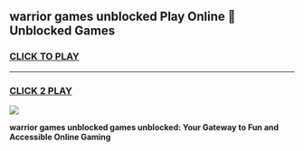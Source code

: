 
## warrior games unblocked Play Online 👋 Unblocked Games
<h3>
<a href="https://premium.freeplayer.one?title=warrior_games_unblocked&ref=19F">CLICK TO PLAY</a></h3>
<hr>

<h3>
<a href="https://premium.freeplayer.one?title=warrior_games_unblocked&ref=19F">CLICK 2 PLAY</a>
  
</h3>

<a href="https://premium.freeplayer.one?title=warrior_games_unblocked&ref=19F"><img src="https://clearcache.store/games.png"></a>


**warrior games unblocked games unblocked: Your Gateway to Fun and Accessible Online Gaming**
